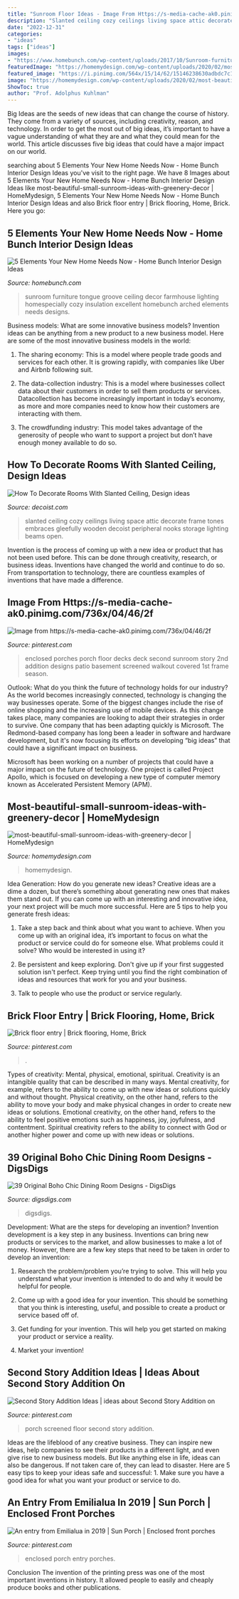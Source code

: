 ```yaml
---
title: "Sunroom Floor Ideas - Image From Https://s-media-cache-ak0.pinimg.com/736x/04/46/2f"
description: "Slanted ceiling cozy ceilings living space attic decorate frame tones embraces gleefully wooden decoist peripheral nooks storage lighting beams open"
date: "2022-12-31"
categories:
- "ideas"
tags: ["ideas"]
images:
- "https://www.homebunch.com/wp-content/uploads/2017/10/Sunroom-furniture-and-decor.-Sunroom-tongue-and-groove-ceiling.-Sunroom-lighting.-Sunroom-arched-brick-accent-wall.-Sunroom-Limestone-floor-tile.-sunroom.jpg"
featuredImage: "https://homemydesign.com/wp-content/uploads/2020/02/most-beautiful-small-sunroom-ideas-with-greenery-decor.jpg"
featured_image: "https://i.pinimg.com/564x/15/14/62/15146238630adbdc7c1f48283f710b99--enclosed-front-porches-back-porches.jpg?b=t"
image: "https://homemydesign.com/wp-content/uploads/2020/02/most-beautiful-small-sunroom-ideas-with-greenery-decor.jpg"
ShowToc: true
author: "Prof. Adolphus Kuhlman"
---
```



Big Ideas are the seeds of new ideas that can change the course of history. They come from a variety of sources, including creativity, reason, and technology. In order to get the most out of big ideas, it’s important to have a vague understanding of what they are and what they could mean for the world. This article discusses five big ideas that could have a major impact on our world.

	

		
searching about 5 Elements Your New Home Needs Now - Home Bunch Interior Design Ideas you've visit to the right page. We have 8 Images about 5 Elements Your New Home Needs Now - Home Bunch Interior Design Ideas like most-beautiful-small-sunroom-ideas-with-greenery-decor | HomeMydesign, 5 Elements Your New Home Needs Now - Home Bunch Interior Design Ideas and also Brick floor entry | Brick flooring, Home, Brick. Here you go:
		
    
## 5 Elements Your New Home Needs Now - Home Bunch Interior Design Ideas

<img loading=lazy src="https://www.homebunch.com/wp-content/uploads/2017/10/Sunroom-furniture-and-decor.-Sunroom-tongue-and-groove-ceiling.-Sunroom-lighting.-Sunroom-arched-brick-accent-wall.-Sunroom-Limestone-floor-tile.-sunroom.jpg" onerror="this.onerror=null;this.src='https://tse3.mm.bing.net/th?id=OIP.yLfVfTBvj5vCNk23w9lJbQHaKR&amp;pid=15.1';" alt="5 Elements Your New Home Needs Now - Home Bunch Interior Design Ideas">

_Source: homebunch.com_

>sunroom furniture tongue groove ceiling decor farmhouse lighting homespecially cozy insulation excellent homebunch arched elements needs designs. 

	

Business models: What are some innovative business models?
Invention ideas can be anything from a new product to a new business model. Here are some of the most innovative business models in the world:
1. The sharing economy: This is a model where people trade goods and services for each other. It is growing rapidly, with companies like Uber and Airbnb following suit.

2. The data-collection industry: This is a model where businesses collect data about their customers in order to sell them products or services. Datacollection has become increasingly important in today’s economy, as more and more companies need to know how their customers are interacting with them.

3. The crowdfunding industry: This model takes advantage of the generosity of people who want to support a project but don’t have enough money available to do so.

    
## How To Decorate Rooms With Slanted Ceiling, Design Ideas

<img loading=lazy src="http://cdn.decoist.com/wp-content/uploads/2014/07/A-room-that-embraces-wooden-tones-gleefully.jpg" onerror="this.onerror=null;this.src='https://tse3.mm.bing.net/th?id=OIP.KUTwyKIjGjHi_NJX-l1ULwHaE6&amp;pid=15.1';" alt="How To Decorate Rooms With Slanted Ceiling, Design ideas">

_Source: decoist.com_

>slanted ceiling cozy ceilings living space attic decorate frame tones embraces gleefully wooden decoist peripheral nooks storage lighting beams open. 

	

Invention is the process of coming up with a new idea or product that has not been used before. This can be done through creativity, research, or business ideas. Inventions have changed the world and continue to do so. From transportation to technology, there are countless examples of inventions that have made a difference.

    
## Image From Https://s-media-cache-ak0.pinimg.com/736x/04/46/2f

<img loading=lazy src="https://i.pinimg.com/736x/60/1e/d1/601ed15de7c38b6a33c883a5e73f7d56--enclosed-decks-enclosed-porches.jpg" onerror="this.onerror=null;this.src='https://tse2.mm.bing.net/th?id=OIP.uMhgHuC1ZttQrjdaBUn5jAHaGK&amp;pid=15.1';" alt="Image from https://s-media-cache-ak0.pinimg.com/736x/04/46/2f">

_Source: pinterest.com_

>enclosed porches porch floor decks deck second sunroom story 2nd addition designs patio basement screened walkout covered 1st frame season. 

	

Outlook: What do you think the future of technology holds for our industry?
As the world becomes increasingly connected, technology is changing the way businesses operate. Some of the biggest changes include the rise of online shopping and the increasing use of mobile devices. As this change takes place, many companies are looking to adapt their strategies in order to survive. 
One company that has been adapting quickly is Microsoft. The Redmond-based company has long been a leader in software and hardware development, but it's now focusing its efforts on developing “big ideas” that could have a significant impact on business. 

Microsoft has been working on a number of projects that could have a major impact on the future of technology. One project is called Project Apollo, which is focused on developing a new type of computer memory known as Accelerated Persistent Memory (APM).

    
## Most-beautiful-small-sunroom-ideas-with-greenery-decor | HomeMydesign

<img loading=lazy src="https://homemydesign.com/wp-content/uploads/2020/02/most-beautiful-small-sunroom-ideas-with-greenery-decor.jpg" onerror="this.onerror=null;this.src='https://tse4.mm.bing.net/th?id=OIP.0yqXDrbq6y8rkrxNZDrGkgHaKz&amp;pid=15.1';" alt="most-beautiful-small-sunroom-ideas-with-greenery-decor | HomeMydesign">

_Source: homemydesign.com_

>homemydesign. 

	

Idea Generation: How do you generate new ideas?
Creative ideas are a dime a dozen, but there’s something about generating new ones that makes them stand out. If you can come up with an interesting and innovative idea, your next project will be much more successful. Here are 5 tips to help you generate fresh ideas:
1. Take a step back and think about what you want to achieve. When you come up with an original idea, it’s important to focus on what the product or service could do for someone else. What problems could it solve? Who would be interested in using it?

2. Be persistent and keep exploring. Don't give up if your first suggested solution isn't perfect. Keep trying until you find the right combination of ideas and resources that work for you and your business.

3. Talk to people who use the product or service regularly.

    
## Brick Floor Entry | Brick Flooring, Home, Brick

<img loading=lazy src="https://i.pinimg.com/736x/75/46/e0/7546e0047a3c36d8d9f840a421a8ff40--bricks-construction.jpg" onerror="this.onerror=null;this.src='https://tse1.mm.bing.net/th?id=OIP.7lih_il6nRZFawUL9XxJBAHaLK&amp;pid=15.1';" alt="Brick floor entry | Brick flooring, Home, Brick">

_Source: pinterest.com_

>. 

	

Types of creativity: Mental, physical, emotional, spiritual.
Creativity is an intangible quality that can be described in many ways. Mental creativity, for example, refers to the ability to come up with new ideas or solutions quickly and without thought. Physical creativity, on the other hand, refers to the ability to move your body and make physical changes in order to create new ideas or solutions. Emotional creativity, on the other hand, refers to the ability to feel positive emotions such as happiness, joy, joyfulness, and contentment. Spiritual creativity refers to the ability to connect with God or another higher power and come up with new ideas or solutions.

    
## 39 Original Boho Chic Dining Room Designs - DigsDigs

<img loading=lazy src="https://www.digsdigs.com/photos/original-boho-chic-dining-room-designs-35-554x830.jpg" onerror="this.onerror=null;this.src='https://tse4.mm.bing.net/th?id=OIP.TZNRdMTWBXpgZLw0ZOe9qwHaLG&amp;pid=15.1';" alt="39 Original Boho Chic Dining Room Designs - DigsDigs">

_Source: digsdigs.com_

>digsdigs. 

	

Development: What are the steps for developing an invention?
Invention development is a key step in any business. Inventions can bring new products or services to the market, and allow businesses to make a lot of money. However, there are a few key steps that need to be taken in order to develop an invention:
1. Research the problem/problem you’re trying to solve. This will help you understand what your invention is intended to do and why it would be helpful for people.

2. Come up with a good idea for your invention. This should be something that you think is interesting, useful, and possible to create a product or service based off of.

3. Get funding for your invention. This will help you get started on making your product or service a reality.

4. Market your invention!

    
## Second Story Addition Ideas | Ideas About Second Story Addition On

<img loading=lazy src="https://i.pinimg.com/736x/ea/54/4d/ea544d3ba49dfecc2a5a7ec600455edd--sunroom-ideas-porch-ideas.jpg" onerror="this.onerror=null;this.src='https://tse2.mm.bing.net/th?id=OIP.WXpreYTcWC5uiK0NxuCHFAHaFj&amp;pid=15.1';" alt="Second Story Addition Ideas | ideas about Second Story Addition on">

_Source: pinterest.com_

>porch screened floor second story addition. 

	

Ideas are the lifeblood of any creative business. They can inspire new ideas, help companies to see their products in a different light, and even give rise to new business models. But like anything else in life, ideas can also be dangerous. If not taken care of, they can lead to disaster. Here are 5 easy tips to keep your ideas safe and successful: 1. Make sure you have a good idea for what you want your product or service to do.

    
## An Entry From Emilialua In 2019 | Sun Porch | Enclosed Front Porches

<img loading=lazy src="https://i.pinimg.com/564x/15/14/62/15146238630adbdc7c1f48283f710b99--enclosed-front-porches-back-porches.jpg?b=t" onerror="this.onerror=null;this.src='https://tse1.mm.bing.net/th?id=OIP.KKs4Soai495Z_sxRgYelcQHaJ4&amp;pid=15.1';" alt="An entry from Emilialua in 2019 | Sun Porch | Enclosed front porches">

_Source: pinterest.com_

>enclosed porch entry porches. 

	

Conclusion
The invention of the printing press was one of the most important inventions in history. It allowed people to easily and cheaply produce books and other publications.

